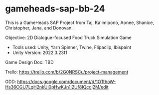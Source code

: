 # gameheads-sap-bb-24
This is a GameHeads SAP Project from Taj, Ka'imipono, Aonee, Shanice, Christopher, Jana, and Donovan.

Objective: 2D Dialogue-focused Food Truck Simulation Game
- Tools used: Unity, Yarn Spinner, Twine, Flipaclip, Ibispaint
- Unity Version: 2022.3.23f1

Game Design Doc: TBD

Trello: https://trello.com/b/2G0NRSCu/project-management

GDD: https://docs.google.com/document/d/1OTthoW-Hs36CGU7LqH2nkUl0pHwKJn1I2Uf8IQcgj2M/edit
